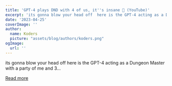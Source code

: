 ```yaml
---
title: 'GPT-4 plays DND with 4 of us, it''s insane 🤯 (YouTube)'
excerpt: 'its gonna blow your head off  here is the GPT-4 acting as a Dungeon Master with a party of me and 3...'
date: '2023-04-25'
coverImage: ''
author:
  name: Koders
  picture: "assets/blog/authors/koders.png"
ogImage:
  url: ''
---
```


its gonna blow your head off  here is the GPT-4 acting as a Dungeon Master with a party of me and 3...

[Read more](https://dev.to/disukharev/ai-dnd-4068)
